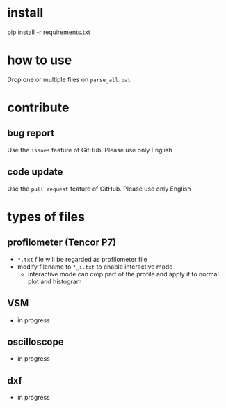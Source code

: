 # install
pip install -r requirements.txt
# how to use
Drop one or multiple files on `parse_all.bat`
# contribute
## bug report
Use the `issues` feature of GitHub. Please use only English
## code update
Use the `pull request` feature of GitHub. Please use only English
# types of files
## profilometer (Tencor P7)
- `*.txt` file will be regarded as profilometer file
- modify filename to `*_i.txt` to enable interactive mode
    - interactive mode can crop part of the profile and apply it to normal plot and histogram
## VSM
- in progress
## oscilloscope
- in progress
## dxf
- in progress
